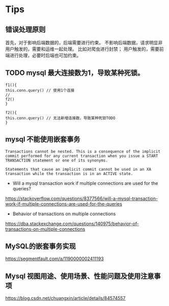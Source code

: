 



# Tips

## 错误处理原则

首先，对于影响后端数据的，后端需要进行约束。
不影响后端数据，请求明显非用户触发的，需要和运维一起处理。
比如对爬虫进行封禁；
用户触发的，需要前端进行处理，必要时后端也可加约束。

## TODO mysql 最大连接数为1，导致某种死锁。

```
f1(){
this.conn.query() // 使用1个连接
//
f2()
}

f2(){
this.conn.query() // 无法新增连接数，导致某种死锁TODO
}
```

## mysql 不能使用嵌套事务

```
Transactions cannot be nested. This is a consequence of the implicit commit performed for any current transaction when you issue a START TRANSACTION statement or one of its synonyms.

Statements that cause an implicit commit cannot be used in an XA transaction while the transaction is in an ACTIVE state.
```

*  Will a mysql transaction work if multiple connections are used for the queries?

https://stackoverflow.com/questions/8377566/will-a-mysql-transaction-work-if-multiple-connections-are-used-for-the-queries

* Behavior of transactions on multiple connections

https://dba.stackexchange.com/questions/140975/behavior-of-transactions-on-multiple-connections

## MySQL的嵌套事务实现

https://segmentfault.com/a/1190000002411193

## Mysql 视图用途、使用场景、性能问题及使用注意事项

https://blog.csdn.net/chuangxin/article/details/84574557
